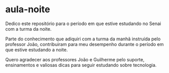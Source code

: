 # aula-noite

Dedico este repositório para o período em que estive estudando no Senai com a turma da noite.

Parte do conhecimento que adiquiri com a turma da manhã instruída pelo professor João, contribuiram para meu desempenho durante o período em que estive estudando a noite. 

Quero agradecer aos professores João e Guilherme pelo suporte, ensinamentos e valiosas dicas para seguir estudando sobre tecnologia.
